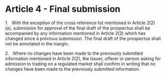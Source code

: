# Article 4 - Final submission


1.   With the exception of the cross reference list mentioned in Article 2(2)(a), submission for approval of the final draft of the prospectus shall be accompanied by any information mentioned in Article 2(2) which has changed since a previous submission. The final draft of the prospectus shall not be annotated in the margin.

2.   Where no changes have been made to the previously submitted information mentioned in Article 2(2), the issuer, offerer or person asking for admission to trading on a regulated market shall confirm in writing that no changes have been made to the previously submitted information.

